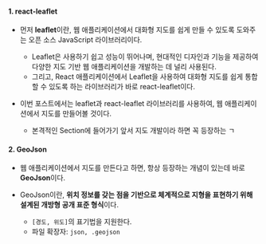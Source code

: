
#### 1. react-leaflet

- 먼저 **leaflet**이란, 웹 애플리케이션에서 대화형 지도를 쉽게 만들 수 있도록 도와주는 오픈 소스 JavaScript 라이브러리이다.
	- Leaflet은 사용하기 쉽고 성능이 뛰어나며, 현대적인 디자인과 기능을 제공하여 다양한 지도 기반 웹 애플리케이션을 개발하는 데 널리 사용된다.
	- 그리고, React 애플리케이션에서 Leaflet을 사용하여 대화형 지도를 쉽게 통합할 수 있도록 하는 라이브러리가 바로 react-leaflet이다.

- 이번 포스트에서는 leaflet과 react-leaflet 라이브러리를 사용하여, 웹 애플리케이션에서 지도를 만들어볼 것이다.
	- 본격적인 Section에 들어가기 앞서 지도 개발이라 하면 꼭 등장하는 ㄱ


#### 2. GeoJson

- 웹 애플리케이션에서 지도를 만든다고 하면, 항상 등장하는 개념이 있는데 바로 **GeoJson**이다.

- GeoJson이란, **위치 정보를 갖는 점을 기반으로 체계적으로 지형을 표현하기 위해 설계된 개방형 공개 표준 형식**이다.
	- `[경도, 위도]`의 표기법을 지원한다.
	- 파일 확장자: `json, .geojson`









